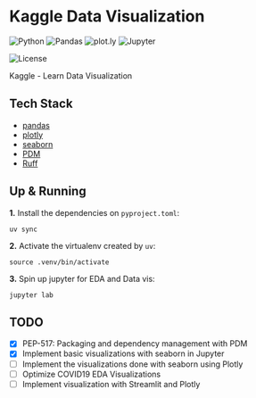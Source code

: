 # Kaggle Data Visualization

![Python](https://img.shields.io/badge/Python-3.13_|_3.12-4B8BBE.svg?style=flat&logo=python&logoColor=FFD43B&labelColor=306998)
![Pandas](https://img.shields.io/badge/pandas-2.x-E70288?style=flat&logo=pandas&logoColor=white&labelColor=130753)
![plot.ly](https://img.shields.io/badge/plotly-5.x-242A44?style=flat&logo=plotly&logoColor=white&labelColor=242A44)
![Jupyter](https://img.shields.io/badge/Jupyter-31393F.svg?style=flat&logo=jupyter&logoColor=F37726&labelColor=31393F)

![License](https://img.shields.io/badge/license-CC--BY--SA--4.0-31393F?style=flat&logo=creativecommons&logoColor=black&labelColor=white)

Kaggle - Learn Data Visualization

## Tech Stack
- [pandas](https://pandas.pydata.org/docs/user_guide/)
- [plotly](https://plotly.com/python/)
- [seaborn](https://seaborn.pydata.org/)
- [PDM](https://pdm-project.org/latest/usage/dependency/)
- [Ruff](https://docs.astral.sh/ruff/configuration/)


## Up & Running


**1.** Install the dependencies on `pyproject.toml`:
```shell
uv sync
```

**2.** Activate the virtualenv created by `uv`:
```shell
source .venv/bin/activate
```

**3.** Spin up jupyter for EDA and Data vis:
```shell
jupyter lab
```

## TODO

- [x] PEP-517: Packaging and dependency management with PDM
- [x] Implement basic visualizations with seaborn in Jupyter
- [ ] Implement the visualizations done with seaborn using Plotly
- [ ] Optimize COVID19 EDA Visualizations
- [ ] Implement visualization with Streamlit and Plotly
